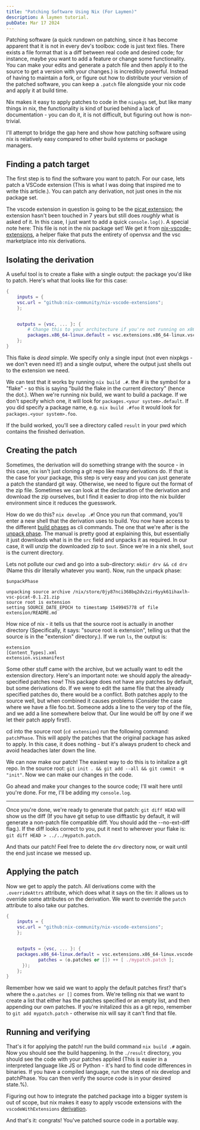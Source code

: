 ```yaml
---
title: "Patching Software Using Nix (For Laymen)"
description: A laymen tutorial.
pubDate: Mar 17 2024
---
```


Patching software (a quick rundown on patching, since it has become apparent that it is not in every dev's toolbox: code is just text files. There exists a file format that is a diff between real code and desired code; for instance, maybe you want to add a feature or change some functionality. You can make your edits and generate a patch file and then apply it to the source to get a version with your changes.) is incredibly powerful. Instead of having to maintain a fork, or figure out how to distribute your version of the patched software, you can keep a `.patch` file alongside your nix code and apply it at build time. 

Nix makes it easy to apply patches to code in the `nixpkgs` set, but like many things in nix, the functionality is kind of buried behind a lack of documentation - you can do it, it is not difficult, but figuring out how is non-trivial. 

I'll attempt to bridge the gap here and show how patching software using nix is relatively easy compared to other build systems or package managers.

## Finding a patch target

The first step is to find the software you want to patch. For our case, lets patch a VSCode extension (This is what I was doing that inspired me to write this article.). You can patch any derivation, not just ones in the nix package set.

The vscode extension in question is going to be the [picat extension](https://github.com/arthwang/vsc-picat); the extension hasn't been touched in 7 years but still does _roughly_ what is asked of it. In this case, I just want to add a quick `console.log()`. A special note here: This file is not in the nix package set! We get it from [nix-vscode-extensions](https://github.com/nix-community/nix-vscode-extensions), a helper flake that puts the entirety of openvsx and the vsc marketplace into nix derivations.

## Isolating the derivation

A useful tool is to create a flake with a single output: the package you'd like to patch. Here's what that looks like for this case:

```nix
{
    inputs = {
	vsc.url = "github:nix-community/nix-vscode-extensions";
    };


    outputs = {vsc, ... }: {
        # Change this to your architecture if you're not running on x86 linux.
	    packages.x86_64-linux.default = vsc.extensions.x86_64-linux.vscode-marketplace.arthurwang.vsc-picat;
    };
}
```

This flake is _dead simple_. We specify only a single input (not even nixpkgs - we don't even need it!) and a single output, where the output just shells out to the extension we need. 

We can test that it works by running `nix build .#`. the # is the symbol for a "flake" - so this is saying "build the flake in the current directory" (hence the dot.). When we're running nix build, we want to build a package. If we don't specify which one, it will look for `packages.<your system>.default`. If you did specify a package name, e.g. `nix build .#foo` it would look for `packages.<your system>.foo`. 

If the build worked, you'll see a directory called `result` in your pwd which contains the finished derivation.

## Creating the patch 

Sometimes, the derivation will do something strange with the source - in this case, nix isn't just cloning a git repo like many derivations do. If that is the case for your package, this step is very easy and you can just generate a patch the standard git way. Otherwise, we need to figure out the format of the zip file. Sometimes we can look at the declaration of the derivation and download the zip ourselves, but I find it easier to drop into the nix builder environment since it reduces the guesswork.

How do we do this? `nix develop .#`! Once you run that command, you'll enter a new shell that the derivation uses to build. You now have access to the different [build phases](https://nixos.org/manual/nixpkgs/stable/#sec-stdenv-phases) as cli commands. The one that we're after is the [unpack phase](https://nixos.org/manual/nixpkgs/stable/#ssec-unpack-phase). The manual is pretty good at explaining this, but essentially it just downloads what is in the `src` field and unpacks it as required. In our case, it will unzip the downloaded zip to `$out`. Since we're in a nix shell, `$out` is the current directory. 

Lets not pollute our cwd and go into a sub-directory: `mkdir drv && cd drv` (Name this dir literally whatever you want). Now, run the unpack phase: 

```
$unpackPhase

unpacking source archive /nix/store/0jy87nci368bq2dv2zir6yyk61ihaxlh-vsc-picat-0.1.21.zip
source root is extension
setting SOURCE_DATE_EPOCH to timestamp 1549945778 of file extension/README.md
```
How nice of nix - it tells us that the source root is actually in another directory (Specifically, it says: "source root is extension", telling us that the source is in the "extension" directory.). If we run `ls`, the output is:

```
extension  
[Content_Types].xml  
extension.vsixmanifest
```

Some other stuff came with the archive, but we actually want to edit the extension directory. Here's an important note: we should apply the already-specified patches now! This package does not have any patches by default, but some derivations do. If we were to edit the same file that the already specified patches do, there would be a conflict. Both patches apply to the source well, but when combined it causes problems (Consider the case where we have a file foo.txt. Someone adds a line to the very top of the file, and we add a line somewhere below that. Our line would be off by one if we let their patch apply first!). 

cd into the source root (`cd extension`) run the following command: `patchPhase`. This will apply the patches that the original package has asked to apply. In this case, it does nothing - but it's always prudent to check and avoid headaches later down the line.

We can now make our patch! The easiest way to do this is to initalize a git repo. In the source root: `git init . && git add --all && git commit -m "init"`. Now we can make our changes in the code.

Go ahead and make your changes to the source code; I'll wait here until you're done. For me, I'll be adding my `console.log`. 

--- 

Once you're done, we're ready to generate that patch: `git diff HEAD` will show us the diff (If you have git setup to use difftastic by default, it will generate a non-patch file compatible diff. You should add the --no-ext-diff flag.). If the diff looks correct to you, put it next to wherever your flake is: `git diff HEAD > ../../mypatch.patch`. 

And thats our patch! Feel free to delete the `drv` directory now, or wait until the end just incase we messed up.

## Applying the patch

Now we get to apply the patch. All derivations come with the `.overrideAttrs` attribute, which does what it says on the tin: it allows us to override some attributes on the derivation. We want to override the `patch` attribute to also take our patches.

```nix
{
    inputs = {
	vsc.url = "github:nix-community/nix-vscode-extensions";
    };


    outputs = {vsc, ... }: {
	packages.x86_64-linux.default = vsc.extensions.x86_64-linux.vscode-marketplace.arthurwang.vsc-picat.overrideAttrs (o: {
        	patches = (o.patches or []) ++ [ ./mypatch.patch ];
      });
    };
}

```

Remember how we said we want to apply the default patches first? that's where the `o.patches or []` comes from. We're telling nix that we want to create a list that either has the patches specified or an empty list, and then appending our own patches. If you're initalized this as a git repo, remember to `git add mypatch.patch` - otherwise nix will say it can't find that file.

## Running and verifying

That's it for applying the patch! run the build command `nix build .#` again. Now you should see the build happening. In the `./result` directory, you should see the code with your patches applied (This is easier in a interpreted language like JS or Python - it's hard to find code differences in binaries. If you have a compiled language, run the steps of nix develop and patchPhase. You can then verify the source code is in your desired state.%). 

Figuring out how to integrate the patched package into a bigger system is out of scope, but nix makes it easy to apply vscode extensions with the `vscodeWithExtensions` [derivation](https://nixos.wiki/wiki/Visual_Studio_Code).

And that's it: congrats! You've patched source code in a portable way. 